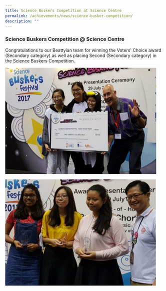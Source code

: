 ```yaml
---
title: Science Buskers Competition at Science Centre
permalink: /achievements/news/science-busker-competition/
description: ""
---
```

### **Science Buskers Competition @ Science Centre**
Congratulations to our Beattyian team for winning the Voters' Choice award (Secondary category) as well as placing Second (Secondary category) in the Science Buskers Competition.

<img src="/images/Buskers%20fair%202.jpg" 
     style="width:483px;height:340px">

<img src="/images/Buskers%20fair%201.jpg" 
     style="width:483px;height:340px">